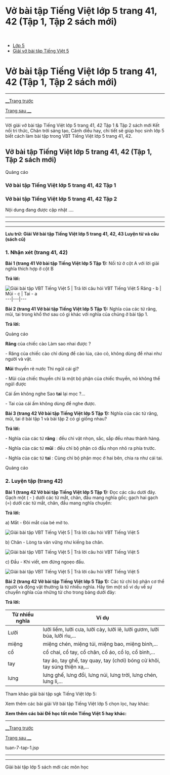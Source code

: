 # Vở bài tập Tiếng Việt lớp 5 trang 41, 42 (Tập 1, Tập 2 sách mới)

﻿

  * [Lớp 5](https://vietjack.com/series/lop-5.jsp)
  * [Giải vở bài tập Tiếng Việt 5](https://vietjack.com/giai-vo-bai-tap-tieng-viet-5/index.jsp)



# Vở bài tập Tiếng Việt lớp 5 trang 41, 42 (Tập 1, Tập 2 sách mới)

* * *

[__Trang trước](https://vietjack.com/giai-vo-bai-tap-tieng-viet-5/tuan-7-tap-1.jsp)

[Trang sau __](https://vietjack.com/giai-vo-bai-tap-tieng-viet-5/tuan-7-tap-1.jsp)

* * *

Với giải vở bài tập Tiếng Việt lớp 5 trang 41, 42 Tập 1 & Tập 2 sách mới Kết nối tri thức, Chân trời sáng tạo, Cánh diều hay, chi tiết sẽ giúp học sinh lớp 5 biết cách làm bài tập trong VBT Tiếng Việt lớp 5 trang 41, 42.

## Vở bài tập Tiếng Việt lớp 5 trang 41, 42 (Tập 1, Tập 2 sách mới)

Quảng cáo

### Vở bài tập Tiếng Việt lớp 5 trang 41, 42 Tập 1

### Vở bài tập Tiếng Việt lớp 5 trang 41, 42 Tập 2

Nội dung đang được cập nhật ....

* * *

* * *

* * *

**Lưu trữ: Giải Vở bài tập Tiếng Việt lớp 5 trang 41, 42, 43 Luyện từ và câu (sách cũ)**

### 1\. Nhận xét (trang 41, 42)

**Bài 1 (trang 41 Vở bài tập Tiếng Việt lớp 5 Tập 1):** Nối từ ở cột A với lời giải nghĩa thích hợp ở cột B

**Trả lời:**

![Giải bài tập VBT Tiếng Việt 5 | Trả lời câu hỏi VBT Tiếng Việt 5](https://vietjack.com/giai-vo-bai-tap-tieng-viet-5/images/luyen-tu-va-cau-tuan-7-trang-41-42-43-tap-1.PNG) Răng - b | Mũi - c | Tai - a  
---|---|---  
  
**Bài 2 (trang 41 Vở bài tập Tiếng Việt lớp 5 Tập 1):** Nghĩa của các từ răng, mũi, tai trong khổ thơ sau có gì khác với nghĩa của chúng ở bài tập 1.

**Trả lời:**

Quảng cáo

**Răng** của chiếc cào Làm sao nhai được ? 

\- Răng của chiếc cào chỉ dùng để cào lúa, cào cỏ, không dùng để nhai như người và vật.

**Mũi** thuyền rẽ nước Thì ngửi cái gì? 

\- Mũi của chiếc thuyền chỉ là một bộ phận của chiếc thuyền, nó không thể ngửi được 

Cái ấm không nghe Sao **tai** lại mọc ?... 

\- Tai của cái ấm không dùng để nghe được.

**Bài 3 (trang 42 Vở bài tập Tiếng Việt lớp 5 Tập 1):** Nghĩa của các từ răng, mũi, tai ở bài tập 1 và bài tập 2 có gì giống nhau?

**Trả lời:**

\- Nghĩa của các từ **răng** : đều chỉ vật nhọn, sắc, sắp đều nhau thành hàng.

\- Nghĩa của các từ **mũi** : đều chỉ bộ phận có đầu nhọn nhô ra phía trước.

\- Nghĩa của các từ **tai** : Cùng chỉ bộ phận mọc ở hai bên, chia ra như cái tai.

Quảng cáo

### 2\. Luyện tập (trang 42)

**Bài 1 (trang 42 Vở bài tập Tiếng Việt lớp 5 Tập 1):** Đọc các câu dưới đây. Gạch một ( - ) dưới các từ mắt, chân, đầu mang nghĩa gốc; gạch hai gạch (=) dưới các từ mắt, chân, đầu mang nghĩa chuyển:

**Trả lời:**

a) Mắt - Đôi mắt của bé mở to.

![Giải bài tập VBT Tiếng Việt 5 | Trả lời câu hỏi VBT Tiếng Việt 5](https://vietjack.com/giai-vo-bai-tap-tieng-viet-5/images/luyen-tu-va-cau-tuan-7-trang-41-42-43-tap-1-1.PNG)

b) Chân - Lòng ta vân vững như kiềng ba chân.

![Giải bài tập VBT Tiếng Việt 5 | Trả lời câu hỏi VBT Tiếng Việt 5](https://vietjack.com/giai-vo-bai-tap-tieng-viet-5/images/luyen-tu-va-cau-tuan-7-trang-41-42-43-tap-1-2.PNG)

c) Đầu - Khi viết, em đừng ngoẹo đầu.

![Giải bài tập VBT Tiếng Việt 5 | Trả lời câu hỏi VBT Tiếng Việt 5](https://vietjack.com/giai-vo-bai-tap-tieng-viet-5/images/luyen-tu-va-cau-tuan-7-trang-41-42-43-tap-1-3.PNG)

**Bài 2 (trang 42 Vở bài tập Tiếng Việt lớp 5 Tập 1):** Các từ chỉ bộ phận cơ thể người và động vật thường là từ nhiều nghĩa. Hãy tìm một số ví dụ về sự chuyển nghĩa của những từ cho trong bảng dưới đây:

**Trả lời:**

Từ nhiều nghĩa | Ví dụ  
---|---  
Lưỡi | lưỡi liềm, lưỡi cưa, lưỡi cày, lưỡi lê, lưỡi gươm, lưỡi búa, lưỡi rìu,...  
miệng | miệng chén, miệng túi, miệng bao, miệng bình,...   
cổ |  cổ chai, cổ tay, cổ chân, cổ áo, cổ lọ, cổ bình,...   
tay | tay áo, tay ghế, tay quay, tay (chơi) bóng cừ khôi, tay súng thiện xạ,...  
lưng | lưng ghế, lưng đồi, lưng núi, lưng trời, lưng chén, lưng li,...  
  
Tham khảo giải bài tập sgk Tiếng Việt lớp 5:

Xem thêm các bài giải Vở bài tập Tiếng Việt lớp 5 chọn lọc, hay khác:

**Xem thêm các bài Để học tốt môn Tiếng Việt 5 hay khác:**

* * *

[__Trang trước](https://vietjack.com/giai-vo-bai-tap-tieng-viet-5/tuan-7-tap-1.jsp)

[Trang sau __](https://vietjack.com/giai-vo-bai-tap-tieng-viet-5/tuan-7-tap-1.jsp)

tuan-7-tap-1.jsp

* * *

* * *

Giải bài tập lớp 5 sách mới các môn học

